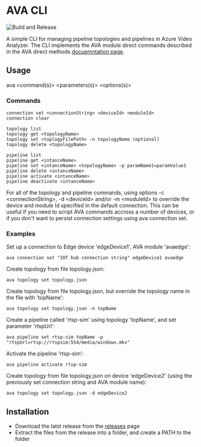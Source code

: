 # AVA CLI

![Build and Release](https://github.com/davidxw/ava-cli/actions/workflows/dotnet.yml/badge.svg)

A simple CLI for managing pipeline topologies and pipelines in Azure Video Analyzer. The CLI implements the AVA module direct commands described in the AVA direct methods [docuemntation page](https://docs.microsoft.com/en-us/azure/azure-video-analyzer/video-analyzer-docs/direct-methods).


## Usage

ava \<command(s)\> \<parameters(s)\> \<options(s)\>

### Commands

`connection set <connectionString> <deviceId> <moduleId>`  
`connection clear`  

`topology list`  
`topology get <topologyName>`  
`topology set <toplogyFilePath> -n topologyName (optional)`    
`topology delete <topologyName>`  

`pipeline list`  
`pipeline get <intanceName>`  
`pipeline set <intanceName> <topologyName> -p paramName1=paramValue1`  
`pipeline delete <intanceName>`  
`pipeline activate <intanceName>`  
`pipeline deactivate <intanceName>`  

For all of the topology and pipeline commands, using options -c \<connectionString\>, -d \<deviceId\> and/or -m \<moduleId\> to override the device and module Id specified in the default connection. This can be useful if you need to script AVA commands accross a number of devices, or if you don't want to persist connection settings using ava connection set.

### Examples

Set up a connection to Edge device 'edgeDevice1', AVA module 'avaedge':

`ava connection set "IOT hub connection string" edgeDevice1 avaedge`

Create topology from file topology.json:

`ava topology set topology.json`

Create topology from file topology.json, but override the topology name in the file with 'topName':

`ava topology set topology.json -n topName`

Create a pipeline called 'rtsp-sim' using topology 'topName', and set parameter 'rtspUrl':

`ava pipeline set rtsp-sim topName -p "rtspUrl=rtsp://rtspsim:554/media/windows.mkv"`

Activate the pipeline 'rtsp-sim':

`ava pipeline activate rtsp-sim`

Create topology from file topology.json on device 'edgeDevice2' (using the previously set connection string and AVA module name):

`ava topology set topology.json -d edgeDevice2`



## Installation
* Download the latst release from the [releases](https://github.com/davidxw/AVA-CLI/releases) page
* Extract the files from the release into a folder, and create a PATH to the folder
